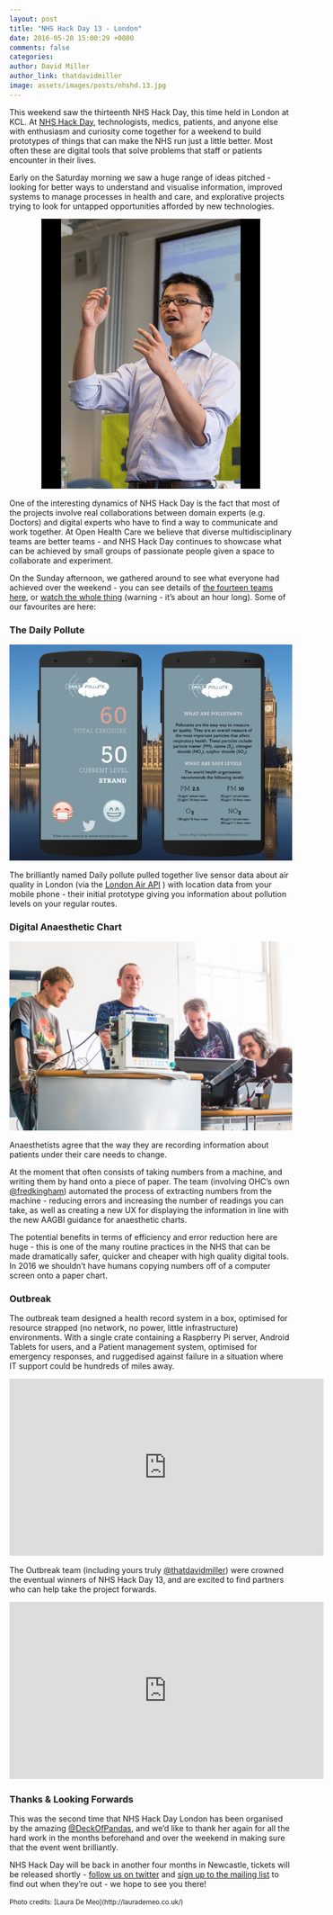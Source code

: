 ```yaml
---
layout: post
title: "NHS Hack Day 13 - London"
date: 2016-05-20 15:00:29 +0000
comments: false
categories:
author: David Miller
author_link: thatdavidmiller
image: assets/images/posts/nhshd.13.jpg
---
```

This weekend saw the thirteenth NHS Hack Day, this time held in London at KCL. At
[NHS Hack Day](http://nhshackday.com), technologists, medics,
patients, and anyone else with enthusiasm and curiosity come together for a weekend to build prototypes of things that
can make the NHS run just a little better. Most often these are digital tools that solve problems that staff or patients
encounter in their lives.

Early on the Saturday morning we saw a huge range of ideas pitched - looking for better ways to understand and visualise
information, improved systems to manage processes in health and care, and explorative projects trying to look for
untapped opportunities afforded by new technologies.

<div class="post-thumb">
     <center>
  <img class="img-responsive" src="/assets/images/posts/nhshd13.pitches.gif" alt="" />
</div><!--//post-thumb-->

One of the interesting dynamics of NHS Hack Day is the fact that most of the projects involve real collaborations between
domain experts (e.g. Doctors) and digital experts who have to find a way to communicate and work together. At Open Health
Care we believe that diverse multidisciplinary teams are better teams - and  NHS Hack Day continues to showcase what can be
achieved by small groups of passionate people given a space to collaborate and experiment.

On the Sunday afternoon, we gathered around to see what everyone had achieved over the weekend - you can see details of
[the fourteen teams here](https://docs.google.com/spreadsheets/d/1WTFFTw7SWAat3M9cdzjv-f0_23aHAIiGErcotDrnJYI/edit#gid=0),
or [watch the whole thing](http://www.ustream.tv/recorded/86892842) (warning - it’s about an hour long).
Some of our favourites are here:

### The Daily Pollute

<div class="post-thumb">
  <img class="img-responsive" src="/assets/images/posts/daily.pollute.png" alt="" />
</div><!--//post-thumb-->

The brilliantly named Daily pollute pulled together live sensor data about air quality in London (via the
[London Air API](http://www.londonair.org.uk/LondonAir/API/) ) with
location data from your mobile phone - their initial prototype giving you information about pollution levels on your regular routes.

### Digital Anaesthetic Chart

<div class="post-thumb">
  <img class="img-responsive" src="/assets/images/posts/nhshd.13.dac.jpg" alt="" />
</div><!--//post-thumb-->

Anaesthetists agree that the way they are recording information about patients under their care needs to change.

At the moment that often
consists of taking numbers from a machine, and writing them by hand onto a piece of paper. The team (involving OHC’s own
[@fredkingham](https://twitter.com/fredkingham)) automated the process of extracting numbers from the machine - reducing
errors and increasing the number of readings you can take, as well as creating a new UX for displaying the information in line
with the new AAGBI guidance for anaesthetic charts.

The potential benefits in terms of efficiency and error reduction here are huge - this is one of the many routine practices in
the NHS that can be made dramatically safer, quicker and cheaper with high quality digital tools. In 2016 we shouldn’t have
humans copying numbers off of a computer screen onto a paper chart.

### Outbreak

The outbreak team designed a health record system in a box, optimised for resource strapped (no network, no power,
little infrastructure) environments. With a single crate containing a Raspberry Pi server, Android Tablets for users, and a
Patient management system, optimised for emergency responses, and ruggedised against failure in a situation where
IT support could be hundreds of miles away.

<center>
  <iframe width="560" height="315" src="https://www.youtube.com/embed/TYsUf5u9FJs?rel=0&amp;showinfo=0" frameborder="0" allowfullscreen></iframe>
</center>

The Outbreak team (including yours truly [@thatdavidmiller](https://twitter.com/thatdavidmiller)) were crowned the eventual winners of
NHS Hack Day 13, and are excited to find partners who can help take the project forwards.

<center>
  <iframe width="560" height="315" src="https://www.youtube.com/embed/hJWTpSH8Bxc?rel=0&amp;showinfo=0" frameborder="0" allowfullscreen></iframe>
</center>

### Thanks & Looking Forwards

This was the second time that NHS Hack Day London has been organised by the amazing
[@DeckOfPandas](https://twitter.com/DeckOfPandas), and we’d like to thank her again for
all the hard work in the months beforehand and over the weekend in making sure that the event went brilliantly.

NHS Hack Day will be back in another four months in Newcastle, tickets will be released shortly -
[follow us on twitter](https://twitter.com/nhshackday) and [sign up to the
mailing list](http://nhshackday.com) to find out when they’re out - we hope to see you there!

<small>
Photo credits: [Laura De Meo](http://laurademeo.co.uk/)
</small>
